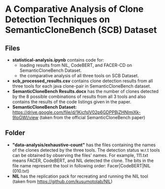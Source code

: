 # A Comparative Analysis of Clone Detection Techniques on SemanticCloneBench (SCB) Dataset

## Files
* **statistical-analysis.ipynb** contains code for: 
  * loading results from NIL, CodeBERT, and FACER-CD on SemanticCloneBench Dataset.
  * the comparative analysis of all three tools on SCB Dataset.
* **scb_processed_results.csv** contains clone detection results from all three tools for each java clone-pair in SemanticCloneBench dataset.
* **SemanticCloneBench Results.docx** has the number of clones detected by the 8 possible combinations of results from all 3 tools and also contains the results of the code listings given in the paper.
* **SemanticCloneBench Dataset:** https://drive.google.com/file/d/1KicfslV02p6GDPPBjZHNlmiXk-9IoGWl/view (taken from the official SemanticCloneBench paper)

## Folder
* **"data-analysis/exhaustive-count"** has the files containing the names of the clones detected by the three tools. The detection status w.r.t tools can be obtained by observing the files' names. For example, 111.txt means FACER, CodeBERT, and NIL detected the clone. The bits in the file name represent the tool in following order: Facer|CodeBERT|NIL (010.txt)
* **NIL** has the replication pack for recreating and running the NIL tool (taken from https://github.com/kusumotolab/NIL)

